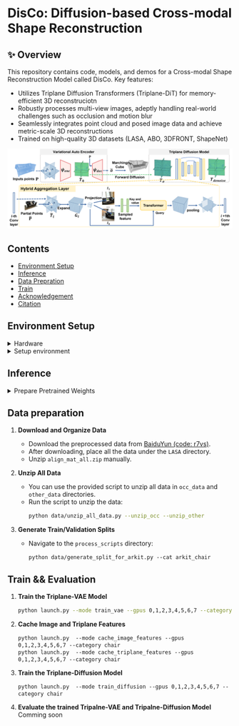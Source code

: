 # DisCo: Diffusion-based Cross-modal Shape Reconstruction

## ✨ Overview
This repository contains code, models, and demos for a Cross-modal Shape Reconstruction Model called DisCo. Key features:
* Utilizes Triplane Diffusion Transformers (Triplane-DiT) for memory-efficient 3D reconstruciotn
* Robustly processes multi-view images, adeptly handling real-world challenges such as occlusion and motion blur
* Seamlessly integrates point cloud and posed image data and achieve metric-scale 3D reconstructions
* Trained on high-quality 3D datasets (LASA, ABO, 3DFRONT, ShapeNet)

<p align="center">
  <img src="asset/teaser.png" >
</p>

## Contents
* [Environment Setup](##-Environment-Setup)
* [Inference](#Inference)
* [Data Prepration](#Data-Preparation)
* [Train](#Train)
* [Acknowledgement](#Acknowledgements)
* [Citation](#Bibtex)

## Environment Setup

<details> <summary>Hardware</summary>
We train our model on 8x A100 GPUs with a batch size of 22 per GPU. 
</details>

<details> <summary>Setup environment</summary>
The following steps have been tested on Ubuntu20.04.
- You must have an NVIDIA graphics card with at least 12GB VRAM and have [CUDA](https://developer.nvidia.com/cuda-downloads) installed.
- Install `Python >= 3.8`.
- Install `PyTorch==2.3.0` and `torchvision==0.18.0`.
```sh
pip install torch==2.3.0 torchvision==0.18.0 --index-url https://download.pytorch.org/whl/cu118
pip install torch-scatter -f https://data.pyg.org/whl/torch-2.3.0+cu118.html
```

- Install dependencies:

```sh
pip install -r requirements.txt
```

- Install DisCo:

```sh
pip install -e .
```
</details>

## Inference
<details> <summary>Prepare Pretrained Weights</summary>

* Download the pretrained weight from [SharePoint](https://cuhko365.sharepoint.com/:f:/s/CUHKSZ_SSE_GAP-Lab2/Eu_V8OWr7VdDj--6xzWm2AwBuJsDBOLHA2z09D29cQtq_g?e=fkEpPo). 

* Put `ae`,`dm`, and `finetune_diffusion` folder under LASA/output. Only the ae and finetune_dm is needed for final evaluation:  
   * The `ae` folder stores the VAE weight, 
   * `dm` folder stores the diffusion model trained on synthetic data.
   * `finetune_dm` folder stores the diffusion model finetuned on LASA dataset. 
</details>


## Data preparation
1. **Download and Organize Data**
   - Download the preprocessed data from [BaiduYun (code: r7vs)](https://pan.baidu.com/s/1X6k82UNG-1hV_FIthnlwcQ?pwd=r7vs).
   - After downloading, place all the data under the `LASA` directory.
   - Unzip `align_mat_all.zip` manually.

2. **Unzip All Data**
   - You can use the provided script to unzip all data in `occ_data` and `other_data` directories.
   - Run the script to unzip the data:
     ```sh
     python data/unzip_all_data.py --unzip_occ --unzip_other
     ```

3. **Generate Train/Validation Splits**
   - Navigate to the `process_scripts` directory:
     ```
     python data/generate_split_for_arkit.py --cat arkit_chair
     ```

## Train && Evaluation
1. **Train the Triplane-VAE Model**
   ```sh
   python launch.py --mode train_vae --gpus 0,1,2,3,4,5,6,7 --category chair
   ```

2. **Cache Image and Triplane Features**
   ```
   python launch.py  --mode cache_image_features --gpus 0,1,2,3,4,5,6,7 --category chair
   python launch.py  --mode cache_triplane_features --gpus 0,1,2,3,4,5,6,7 --category chair
   ```

3. **Train the Triplane-Diffusion Model**
   ```
   python launch.py  --mode train_diffusion --gpus 0,1,2,3,4,5,6,7 --category chair
   ```

4. **Evaluate the trained Tripalne-VAE and Tripalne-Diffusion Model**
   Comming soon
